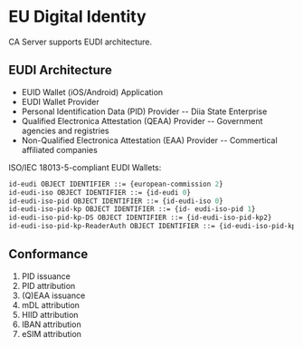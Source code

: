EU Digital Identity
===================

CA Server supports EUDI architecture.

EUDI Architecture
-----------------

* EUID Wallet (iOS/Android) Application
* EUDI Wallet Provider
* Personal Identification Data (PID) Provider -- Diia State Enterprise
* Qualified Electronica Attestation (QEAA) Provider -- Government agencies and registries
* Non-Qualified Electronica Attestation (EAA) Provider -- Commertical affiliated companies

ISO/IEC 18013-5-compliant EUDI Wallets:

```asn1
id-eudi OBJECT IDENTIFIER ::= {european-commission 2}
id-eudi-iso OBJECT IDENTIFIER ::= {id-eudi 0}
id-eudi-iso-pid OBJECT IDENTIFIER ::= {id-eudi-iso 0}
id-eudi-iso-pid-kp OBJECT IDENTIFIER ::= {id- eudi-iso-pid 1}
id-eudi-iso-pid-kp-DS OBJECT IDENTIFIER ::= {id-eudi-iso-pid-kp2}
id-eudi-iso-pid-kp-ReaderAuth OBJECT IDENTIFIER ::= {id-eudi-iso-pid-kp 6}
```

Conformance
-----------

1. PID issuance
2. PID attribution
3. (Q)EAA issuance
4. mDL attribution
5. HIID attribution
6. IBAN attribution
7. eSIM attribution
   
